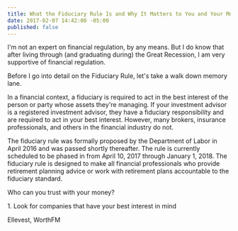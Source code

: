 ```yaml
---
title: What the Fiduciary Rule Is and Why It Matters to You and Your Money
date: 2017-02-07 14:42:00 -05:00
published: false
---
```


I'm not an expert on financial regulation, by any means. But I do know that after living through (and graduating during) the Great Recession, I am very supportive of financial regulation. 

Before I go into detail on the Fiduciary Rule, let's take a walk down memory lane. 

In a financial context, a fiduciary is required to act in the best interest of the person or party whose assets they're managing. If your investment advisor is a registered investment advisor, they have a fiduciary responsibility and are required to act in your best interest. However, many brokers, insurance professionals, and others in the financial industry do not.

The fiduciary rule was formally proposed by the Department of Labor in April 2016 and was passed shortly thereafter. The rule is currently scheduled to be phased in from April 10, 2017 through January 1, 2018. The fiduciary rule is designed to make all financial professionals who provide retirement planning advice or work with retirement plans accountable to the fiduciary standard.

Who can you trust with your money?

1\. Look for companies that have your best interest in mind

Ellevest, WorthFM